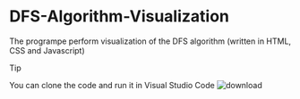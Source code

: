 # DFS-Algorithm-Visualization
The programpe perform visualization of the DFS algorithm (written in HTML, CSS and Javascript)

> [!TIP]
You can clone the code and run it in Visual Studio Code ![download](https://github.com/user-attachments/assets/03a0b4e1-31e3-46a5-b634-5229d1aaee70)
